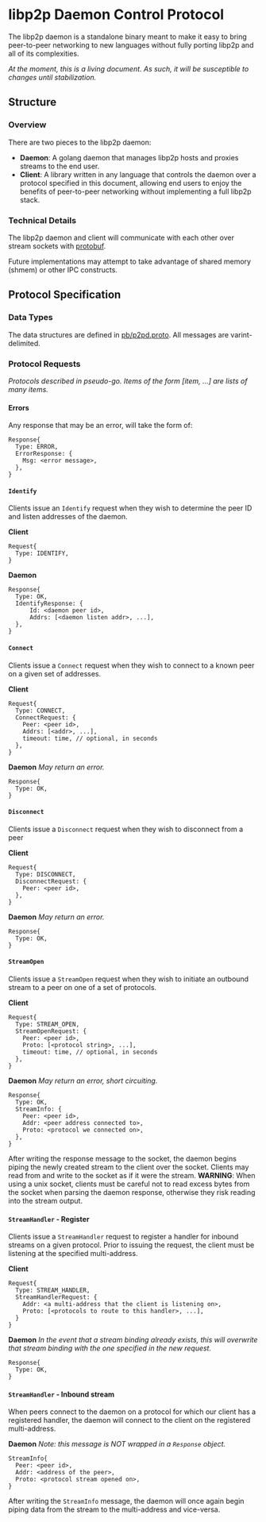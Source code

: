 # libp2p Daemon Control Protocol

The libp2p daemon is a standalone binary meant to make it easy to bring
peer-to-peer networking to new languages without fully porting libp2p and all
of its complexities.

_At the moment, this is a living document. As such, it will be susceptible to
changes until stabilization._

## Structure

### Overview

There are two pieces to the libp2p daemon:

- __Daemon__: A golang daemon that manages libp2p hosts and proxies streams to
  the end user.
- __Client__: A library written in any language that controls the daemon over
  a protocol specified in this document, allowing end users to enjoy the
  benefits of peer-to-peer networking without implementing a full libp2p stack.

### Technical Details

The libp2p daemon and client will communicate with each other over stream sockets with [protobuf](https://developers.google.com/protocol-buffers/).

Future implementations may attempt to take advantage of shared memory (shmem)
or other IPC constructs.

## Protocol Specification

### Data Types

The data structures are defined in [pb/p2pd.proto](../pb/p2pd.proto). All messages
are varint-delimited.

### Protocol Requests

*Protocols described in pseudo-go. Items of the form [item, ...] are lists of
many items.*

#### Errors

Any response that may be an error, will take the form of:

```
Response{
  Type: ERROR,
  ErrorResponse: {
    Msg: <error message>,
  },
}
```

#### `Identify`

Clients issue an `Identify` request when they wish to determine the peer ID and
listen addresses of the daemon.

**Client**
```
Request{
  Type: IDENTIFY,
}
```

**Daemon**
```
Response{
  Type: OK,
  IdentifyResponse: {
      Id: <daemon peer id>,
      Addrs: [<daemon listen addr>, ...],
  },
}
```

#### `Connect`

Clients issue a `Connect` request when they wish to connect to a known peer on a
given set of addresses.

**Client**
```
Request{
  Type: CONNECT,
  ConnectRequest: {
    Peer: <peer id>,
    Addrs: [<addr>, ...],
    timeout: time, // optional, in seconds
  },
}
```

**Daemon**
*May return an error.*
```
Response{
  Type: OK,
}
```

#### `Disconnect`

Clients issue a `Disconnect` request when they wish to disconnect from a peer

**Client**
```
Request{
  Type: DISCONNECT,
  DisconnectRequest: {
    Peer: <peer id>,
  },
}
```

**Daemon**
*May return an error.*
```
Response{
  Type: OK,
}
```


#### `StreamOpen`

Clients issue a `StreamOpen` request when they wish to initiate an outbound
stream to a peer on one of a set of protocols.

**Client**
```
Request{
  Type: STREAM_OPEN,
  StreamOpenRequest: {
    Peer: <peer id>,
    Proto: [<protocol string>, ...],
    timeout: time, // optional, in seconds
  },
}
```

**Daemon**
*May return an error, short circuiting.*
```
Response{
  Type: OK,
  StreamInfo: {
    Peer: <peer id>,
    Addr: <peer address connected to>,
    Proto: <protocol we connected on>,
  },
}
```

After writing the response message to the socket, the daemon begins piping the
newly created stream to the client over the socket.
Clients may read from and write to the socket as if it were the stream.
**WARNING**: When using a unix socket, clients must be careful not to read
excess bytes from the socket when parsing the daemon response, otherwise they
risk reading into the stream output.

#### `StreamHandler` - Register

Clients issue a `StreamHandler` request to register a handler for inbound
streams on a given protocol. Prior to issuing the request, the client must be
listening at the specified multi-address.

**Client**
```
Request{
  Type: STREAM_HANDLER,
  StreamHandlerRequest: {
    Addr: <a multi-address that the client is listening on>,
    Proto: [<protocols to route to this handler>, ...],
  }
}
```

**Daemon**
*In the event that a stream binding already exists, this will overwrite that
stream binding with the one specified in the new request.*
```
Response{
  Type: OK,
}
```

#### `StreamHandler` - Inbound stream

When peers connect to the daemon on a protocol for which our client has a
registered handler, the daemon will connect to the client on the registered
multi-address.

**Daemon**
*Note: this message is NOT wrapped in a `Response` object.*
```
StreamInfo{
  Peer: <peer id>,
  Addr: <address of the peer>,
  Proto: <protocol stream opened on>,
}
```

After writing the `StreamInfo` message, the daemon will once again begin piping
data from the stream to the multi-address and vice-versa.
